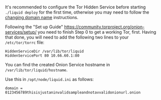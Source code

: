 It's recommended to configure the Tor Hidden Service before starting `./liquid deploy` for the first time, otherwise you may need to follow the [changing domain name](https://github.com/liquidinvestigations/docs/wiki/Maintenance#changing-domain-name) instructions.

Following the "Set up Guide" https://community.torproject.org/onion-services/setup/ you need to finish Step 0 to get a working Tor, first. Having that done, you will need to add the following two lines to your `/etc/tor/torrc` file:

```
HiddenServiceDir /var/lib/tor/liquid
HiddenServicePort 80 10.66.60.1:80
```

You can find the created Onion Service hostname in `/var/lib/tor/liquid/hostname`.

Use this in `/opt/node/liquid.ini` as follows:

```
domain = 0123456789thisisjustaninvalidsampleandnotavvalidonionurl.onion
```
